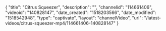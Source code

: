{
    "title": "Citrus Squeezer",
    "description": "",
    "channelid": "114661406",
    "videoid": "140828147",
    "date_created": "1518203566",
    "date_modified": "1518542948",
    "type": "captivate",
    "layout": "channelVideo",
    "url": "\/latest-videos\/citrus-squeezer-mp4\/114661406-140828147"
}